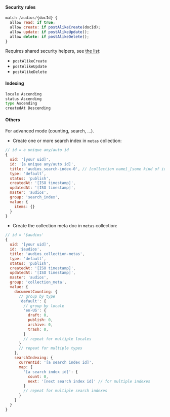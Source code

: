 #### Security rules

```js
match /audios/{docId} {
  allow read: if true;
  allow create: if postAlikeCreate(docId);
  allow update: if postAlikeUpdate();
  allow delete: if postAlikeDelete();
}
```

Requires shared security helpers, see [the list](/guide/security-helpers):
- `postAlikeCreate`
- `postAlikeUpdate`
- `postAlikeDelete`

#### Indexing

```sh
locale Ascending
status Ascending
type Ascending
createdAt Descending
```

#### Others

For advanced mode (counting, search, ...).

- Create one or more search index in `metas` collection:

```js
// id = a unique any/auto id
{
  uid: '[your uid]',
  id: '[a unique any/auto id]',
  title: 'audios_search-index-0', // [collection name]_[some kind of identification] or just some text
  type: 'default',
  status: 'publish',
  createdAt: '[ISO timestamp]',
  updatedAt: '[ISO timestamp]',
  master: 'audios',
  group: 'search_index',
  value: {
    items: {}
  }
}
```

- Create the collection meta doc in `metas` collection:

```js
// id = '$audios'
{
  uid: '[your uid]',
  id: '$audios',
  title: 'audios_collection-metas',
  type: 'default',
  status: 'publish',
  createdAt: '[ISO timestamp]',
  updatedAt: '[ISO timestamp]',
  master: 'audios',
  group: 'collection_meta',
  value: {
    documentCounting: {
      // group by type
      'default': {
        // group by locale 
        'en-US': {
          draft: 0,
          publish: 0,
          archive: 0,
          trash: 0,
        }
        // repeat for multiple locales
      }
      // repeat for multiple types
    },
    searchIndexing: {
      currentId: '[a search index id]',
      map: {
        '[a search index id]': {
          count: 0,
          next: '[next search index id]' // for multiple indexes
        }
        // repeat for multiple search indexes
      }
    }
  }
}
```
